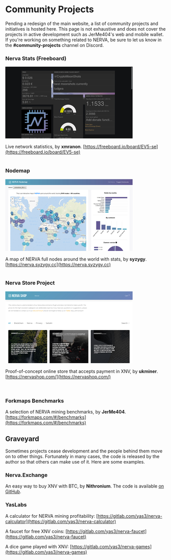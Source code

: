 # Community Projects
Pending a redesign of the main website, a list of community projects and initiatives is hosted here. This page is not exhaustive and does not cover the projects in active development such as JerMe404's web and mobile wallet. If you're working on something related to NERVA, be sure to let us know in the **#community-projects** channel on Discord.

### Nerva Stats (Freeboard)
![freeboard](img/freeboard.jpg)

Live network statistics, by **xmranon**. [https://freeboard.io/board/EV5-se](https://freeboard.io/board/EV5-se)
<br><br>
### Nodemap
![nodemap](img/nodemap.jpg)

A map of NERVA full nodes around the world with stats, by **syzygy**. [https://nerva.syzygy.cc](https://nerva.syzygy.cc)
<br><br>
### Nerva Store Project
![nervashop](img/nervashop.jpg)

Proof-of-concept online store that accepts payment in XNV, by **ukminer**. [https://nervashop.com/](https://nervashop.com/)<br>
<br><br>
### Forkmaps Benchmarks
A selection of NERVA mining benchmarks, by **JerMe404**. [https://forkmaps.com/#/benchmarks](https://forkmaps.com/#/benchmarks)

## Graveyard
Sometimes projects cease development and the people behind them move on to other things. Fortunately in many cases, the code is released by the author so that others can make use of it. Here are some examples.

### Nerva.Exchange
An easy way to buy XNV with BTC, by **Nithronium**. The code is available [on GitHub](https://github.com/nithronium/Nerva.Exchange).

### YasLabs
A calculator for NERVA mining profitability: [https://gitlab.com/yas3/nerva-calculator](https://gitlab.com/yas3/nerva-calculator)

A faucet for free XNV coins: [https://gitlab.com/yas3/nerva-faucet](https://gitlab.com/yas3/nerva-faucet)

A dice game played with XNV: [https://gitlab.com/yas3/nerva-games](https://gitlab.com/yas3/nerva-games)
